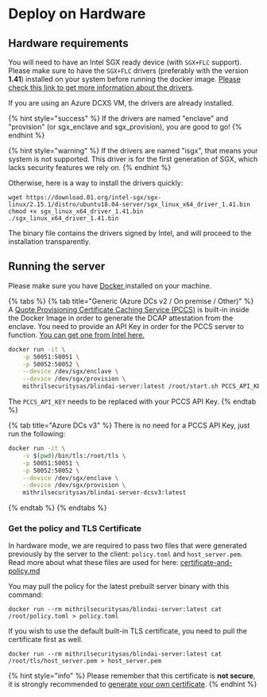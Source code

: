 # Deploy on Hardware

## Hardware requirements

You will need to have an Intel SGX ready device (with `SGX+FLC` support). Please make sure to have the `SGX+FLC` drivers (preferably with the version **1.41**) installed on your system before running the docker image. [Please check this link to get more information about the drivers](https://github.com/intel/SGXDataCenterAttestationPrimitives/tree/master/driver/linux).

If you are using an Azure DCXS VM, the drivers are already installed.

{% hint style="success" %}
If the drivers are named "enclave" and "provision" (or sgx\_enclave and sgx\_provision), you are good to go!
{% endhint %}

{% hint style="warning" %}
If the drivers are named "isgx", that means your system is not supported. This driver is for the first generation of SGX, which lacks security features we rely on.
{% endhint %}

Otherwise, here is a way to install the drivers quickly:

```
wget https://download.01.org/intel-sgx/sgx-linux/2.15.1/distro/ubuntu18.04-server/sgx_linux_x64_driver_1.41.bin
chmod +x sgx_linux_x64_driver_1.41.bin
./sgx_linux_x64_driver_1.41.bin
```

The binary file contains the drivers signed by Intel, and will proceed to the installation transparently.

## Running the server

Please make sure you have [Docker ](https://docs.docker.com/get-docker/)installed on your machine.

{% tabs %}
{% tab title="Generic (Azure DCs v2 / On premise / Other)" %}
A [Quote Provisioning Certificate Caching Service (PCCS)](https://github.com/intel/SGXDataCenterAttestationPrimitives/blob/master/QuoteGeneration/pccs/README.md) is built-in inside the Docker Image in order to generate the DCAP attestation from the enclave. You need to provide an API Key in order for the PCCS server to function. [You can get one from Intel here.](https://api.portal.trustedservices.intel.com/provisioning-certification)

```bash
docker run -it \
    -p 50051:50051 \
    -p 50052:50052 \
    --device /dev/sgx/enclave \
    --device /dev/sgx/provision \
    mithrilsecuritysas/blindai-server:latest /root/start.sh PCCS_API_KEY
```

The `PCCS_API_KEY` needs to be replaced with your PCCS API Key.
{% endtab %}

{% tab title="Azure DCs v3" %}
There is no need for a PCCS API Key, just run the following:

```bash
docker run -it \
    -v $(pwd)/bin/tls:/root/tls \
    -p 50051:50051 \
    -p 50052:50052 \
    --device /dev/sgx/enclave \
    --device /dev/sgx/provision \
    mithrilsecuritysas/blindai-server-dcsv3:latest
```
{% endtab %}
{% endtabs %}

### Get the policy and TLS Certificate

In hardware mode, we are required to pass two files that were generated previously by the server to the client: `policy.toml` and `host_server.pem`. Read more about what these files are used for here: [certificate-and-policy.md](../advanced/certificate-and-policy.md "mention")

You may pull the policy for the latest prebuilt server binary with this command:

```
docker run --rm mithrilsecuritysas/blindai-server:latest cat /root/policy.toml > policy.toml
```

If you wish to use the default built-in TLS certificate, you need to pull the certificate first as well.

```
docker run --rm mithrilsecuritysas/blindai-server:latest cat /root/tls/host_server.pem > host_server.pem
```

{% hint style="info" %}
Please remember that this certificate is **not secure**, it is strongly recommended to [generate your own certificate](../advanced/certificate-and-policy.md#inject-your-own-tls-certificate-to-blindai).
{% endhint %}
